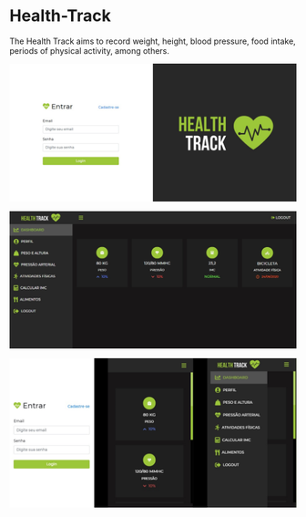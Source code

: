 # Health-Track
The Health Track aims to record weight, height, blood pressure, food intake, periods of physical activity, among others.



![Login Health Track](https://github.com/GustavoPetry/Health-Track/blob/master/Login%20Health%20Track.png)

![Inicial Health Track](https://github.com/GustavoPetry/Health-Track/blob/master/Inicial%20Health%20Track.png)

![Mobile Health Track](https://github.com/GustavoPetry/Health-Track/blob/master/Mobile%20Health%20Track.png)
